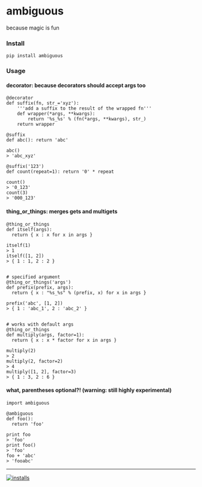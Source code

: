 ambiguous
======
because magic is fun


### Install
```pip install ambiguous```


### Usage

#### decorator: because decorators should accept args too
```
@decorator
def suffix(fn, str_='xyz'):
    '''add a suffix to the result of the wrapped fn'''
    def wrapper(*args, **kwargs):
        return '%s_%s' % (fn(*args, **kwargs), str_)
    return wrapper

@suffix
def abc(): return 'abc'

abc()
> 'abc_xyz'

@suffix('123')
def count(repeat=1): return '0' * repeat

count()
> '0_123'
count(3)
> '000_123'
```

#### thing_or_things: merges gets and multigets

```
@thing_or_things
def itself(args):
  return { x : x for x in args }

itself(1)
> 1
itself([1, 2])
> { 1 : 1, 2 : 2 }


# specified argument
@thing_or_things('args')
def prefix(prefix, args):
  return { x : "%s_%s" % (prefix, x) for x in args }

prefix('abc', [1, 2])
> { 1 : 'abc_1', 2 : 'abc_2' }


# works with default args
@thing_or_things
def multiply(args, factor=1):
  return { x : x * factor for x in args }

multiply(2)
> 2
multiply(2, factor=2)
> 4
multiply([1, 2], factor=3)
> { 1 : 3, 2 : 6 }
```

#### what, parentheses optional?!   (warning: still highly experimental)
```
import ambiguous

@ambiguous
def foo():
  return 'foo'

print foo
> 'foo'
print foo()
> 'foo'
foo + 'abc'
> 'fooabc'
```

----
[![installs](https://img.shields.io/pypi/dm/ambiguous.svg?label=installs)](https://pypi.org/project/ambiguous)
